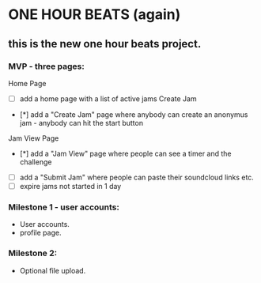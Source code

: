 # ONE HOUR BEATS (again)

## this is the new one hour beats project.

### MVP - three pages:

Home Page

- [ ] add a home page with a list of active jams
      Create Jam
- [*] add a "Create Jam" page where anybody can create an anonymus jam - anybody can hit the start button

Jam View Page

- [*] add a "Jam View" page where people can see a timer and the challenge
- [ ] add a "Submit Jam" where people can paste their soundcloud
      links etc.
- [ ] expire jams not started in 1 day

### Milestone 1 - user accounts:

- User accounts.
- profile page.

### Milestone 2:

- Optional file upload.
